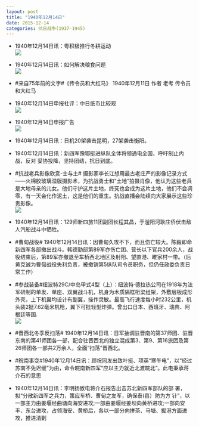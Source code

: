 ```yaml
---
layout: post
title: "1940年12月14日"
date: 2015-12-14
categories: 抗日战争(1937-1945)
---
```


<meta name="referrer" content="no-referrer" />

- 1940年12月14日讯：粤积极推行冬耕运动 <br/><img src="https://ww3.sinaimg.cn/large/aca367d8jw1eyzkzm6b8nj209007a758.jpg" />

- 1940年12月14日讯：如何解决粮食问题 <br/><img src="https://ww4.sinaimg.cn/large/aca367d8jw1eyzkeo0ophj21210iodmj.jpg" />

- #来自75年前的文字#《传令员和大红马》 1940年12月11日 作者 老考 传令员和大红马 

- 1940年12月14日申报社评：中日纸币比较观 <br/><img src="https://ww1.sinaimg.cn/large/aca367d8jw1eyzj9bsjndj20pk0yatt0.jpg" />

- 1940年12月14日申报广告 <br/><img src="https://ww2.sinaimg.cn/large/aca367d8jw1eyzhinjrt1j20ph0h3gqu.jpg" />

- 1940年12月14日讯：日机20架袭击昆明，27架袭击衡阳。 

- 1940年12月14日讯：新四军豫鄂挺进纵队全体将领通电全国，呼吁制止内战，反对 妥协投降，坚持团结，抗日到底。 

- #抗战老兵影像欣赏-士与土# 摄影家李长江想用最古老庄严的影像记录方式——火棉胶玻璃湿版摄影术，为抗战勇士和“土地”拍摄肖像，他认为这些老兵是大地母亲的儿女。他们守护这片土地，终究也会成为这片土地，他们不会凋零，有一天会化作泥土，这是他们的重生。抗战直播会陆续向大家展示这些珍贵影像。 <br/><img src="https://ww2.sinaimg.cn/large/aca367d8gw1eyz2z73kcoj20ug11wdo3.jpg" />

- 1940年12月14日讯：129师新四旅11团副团长程其昌，于滏阳河耿庄侨伏击敌人汽船战斗中牺牲。 

- #曹甸战役# 1940年12月14日讯：因曹甸久攻不下，而且伤亡较大。陈毅即命新四军各部撤出战斗。韩德勤部第89军亦伤亡团、营长以下官兵200余人，战役结束后，第89军亦撤退至车桥西北地区及射阳、望直港、睢家村一带。（后黄克诚为曹甸战役失利负责，被撤销第5纵队司令员职务，但仍任政委负责日常工作） 

- #参战装备#纽波特29C/中岛甲式4型（上）：纽波特·德拉热公司在1918年为法军研制的单发、单座、双翼战斗机，机身为木质隔框桁梁组架，外敷层板成形外壳，上下机翼均设计有副翼，操作灵敏。最高飞行速度每小时232公里，机头装2挺7.62毫米机枪，翼下可挂轻型炸弹。曾出口日本、西班牙、瑞典、阿根廷等国. <br/><img src="https://ww2.sinaimg.cn/large/aca367d8jw1eyyyflkn0qj20sg1flh41.jpg" />

- #晋西北冬季反扫荡# 1940年12月14日讯：日军抽调驻晋南的第37师团、驻晋东南的第41师团各一部，配合驻晋西北的独立混成第3、第9、第16旅团及第26师团各一部共2万余人，全面“扫荡”晋西北。 

- #皖南事变#1940年12月14日讯：顾祝同发出致叶挺、项英“寒午电”，以“经过苏南不免迟缓”为由，命令皖南新四军“应以主力就近北渡皖北”。此电秉承蒋介石的意思 

- 1940年12月14日讯：李明扬致电蒋介石报告出击苏北新四军部队的部 署，拟“分散新四军之兵力，策应车桥、曹甸之友军，确保泰(县）防为方 针”，以一部主力由姜堰经曲塘向海安进攻;一部由姜堰经姜坝向黄桥进攻;一部向安丰、东台进攻，占领海安、黄桥后，各以一部分向拼茶、马塘、掘港方面进攻，推进清剿 

